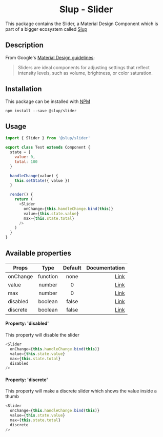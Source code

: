 <demo gif>

<h1 align='center'>Slup - Slider</h1>

This package contains the Slider, a Material Design Component which is part of a bigger ecosystem called [Slup](https://github.com/gejsi/material)

## Description
From Google's [Material Design guidelines](https://material.io/guidelines):
<blockquote>
  Sliders are ideal components for adjusting settings that reflect intensity levels, such as volume, brightness, or color saturation.
</blockquote>

## Installation
This package can be installed with [NPM](http://npmjs.com/)
```
npm install --save @slup/slider
```

## Usage
```js
import { Slider } from '@slup/slider'

export class Test extends Component {
  state = {
    value: 0,
    total: 100
  }

  handleChange(value) {
    this.setState({ value })
  }

  render() {
    return (
      <Slider
        onChange={this.handleChange.bind(this)}
        value={this.state.value}
        max={this.state.total}
      />
    )
  }
}
```

## Available properties
| Props       |    Type       |    Default       | Documentation          |
|-------------|:-------------:|:-------------:|------:                    |
| onChange    |  function     |  none       | [Link](#usage)              |
| value       |  number       |  0          | [Link](#usage)              |
| max         |  number       |  0          | [Link](#usage)              |
| disabled    |  boolean      |  false      | [Link](#property-disabled)  |
| discrete    |  boolean      |  false      | [Link](#property-discrete)  |

#### Property: 'disabled'
This property will disable the slider
```js
<Slider
  onChange={this.handleChange.bind(this)}
  value={this.state.value}
  max={this.state.total}
  disabled
/>
```

#### Property: 'discrete'
This property will make a discrete slider which shows the value inside a thumb
```js
<Slider
  onChange={this.handleChange.bind(this)}
  value={this.state.value}
  max={this.state.total}
  discrete
/>
```
